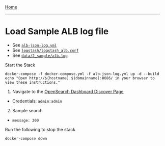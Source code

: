[Home](../README.md)

---

# Load Sample ALB log file

- See [`alb-json-log.yml`](../alb-json-log.yml)
- See [`logstash/logstash_alb.conf`](../logstash/logstash_alb.conf)
- See [`data/2_sample/alb.log`](../data/2_sample/alb.log)

Start the Stack

```
docker-compose -f docker-compose.yml -f alb-json-log.yml up -d --build
echo "Open http://$(hostname).$(domainname):8086/ in your browser to view these instructions."
```

1. Navigate to the [OpenSearch Dashboard Discover Page](http://{{MYHOSTNAME}}:8094/app/discover)
  - Credentials: `admin:admin`
2. Sample search
  - `message: 200`



Run the following to stop the stack.

```
docker-compose down
```
